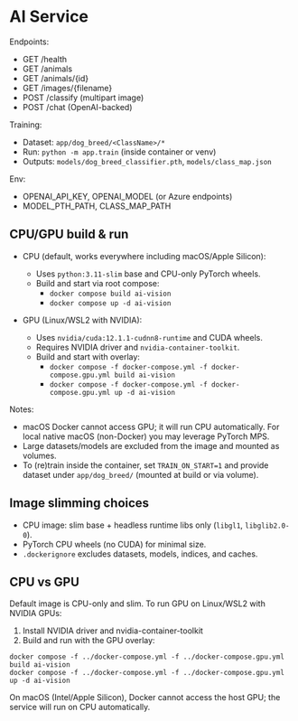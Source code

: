# AI Service

Endpoints:
- GET /health
- GET /animals
- GET /animals/{id}
- GET /images/{filename}
- POST /classify (multipart image)
- POST /chat (OpenAI-backed)

Training:
- Dataset: `app/dog_breed/<ClassName>/*`
- Run: `python -m app.train` (inside container or venv)
- Outputs: `models/dog_breed_classifier.pth`, `models/class_map.json`

Env:
- OPENAI_API_KEY, OPENAI_MODEL (or Azure endpoints)
- MODEL_PTH_PATH, CLASS_MAP_PATH

## CPU/GPU build & run

- CPU (default, works everywhere including macOS/Apple Silicon):
	- Uses `python:3.11-slim` base and CPU-only PyTorch wheels.
	- Build and start via root compose:
		- `docker compose build ai-vision`
		- `docker compose up -d ai-vision`

- GPU (Linux/WSL2 with NVIDIA):
	- Uses `nvidia/cuda:12.1.1-cudnn8-runtime` and CUDA wheels.
	- Requires NVIDIA driver and `nvidia-container-toolkit`.
	- Build and start with overlay:
		- `docker compose -f docker-compose.yml -f docker-compose.gpu.yml build ai-vision`
		- `docker compose -f docker-compose.yml -f docker-compose.gpu.yml up -d ai-vision`

Notes:
- macOS Docker cannot access GPU; it will run CPU automatically. For local native macOS (non-Docker) you may leverage PyTorch MPS.
- Large datasets/models are excluded from the image and mounted as volumes.
- To (re)train inside the container, set `TRAIN_ON_START=1` and provide dataset under `app/dog_breed/` (mounted at build or via volume).

## Image slimming choices
- CPU image: slim base + headless runtime libs only (`libgl1`, `libglib2.0-0`).
- PyTorch CPU wheels (no CUDA) for minimal size.
- `.dockerignore` excludes datasets, models, indices, and caches.

## CPU vs GPU

Default image is CPU-only and slim. To run GPU on Linux/WSL2 with NVIDIA GPUs:

1) Install NVIDIA driver and nvidia-container-toolkit
2) Build and run with the GPU overlay:

```
docker compose -f ../docker-compose.yml -f ../docker-compose.gpu.yml build ai-vision
docker compose -f ../docker-compose.yml -f ../docker-compose.gpu.yml up -d ai-vision
```

On macOS (Intel/Apple Silicon), Docker cannot access the host GPU; the service will run on CPU automatically.
